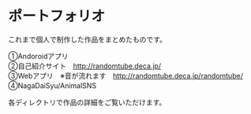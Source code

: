# ポートフォリオ
これまで個人で制作した作品をまとめたものです。

①Andoroidアプリ<br>
②自己紹介サイト　http://randomtube.deca.jp/ <br>
③Webアプリ　※音が流れます　http://randomtube.deca.jp/randomtube/
④NagaDaiSyu/AnimalSNS　

各ディレクトリで作品の詳細をご覧いただけます。
